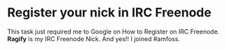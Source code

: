 # Register your nick in IRC Freenode

This task just required me to Google on How to Register on IRC Freenode. **Ragify** is my IRC Freenode Nick. And yes!! I joined #amfoss.

